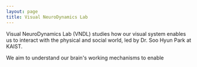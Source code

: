 ```yaml
---
layout: page 
title: Visual NeuroDynamics Lab
---
```


Visual NeuroDynamics Lab (VNDL) studies how our visual system enables us to interact with the physical and social world, led by Dr. Soo Hyun Park at KAIST.

We aim to understand our brain's working mechanisms to enable 

